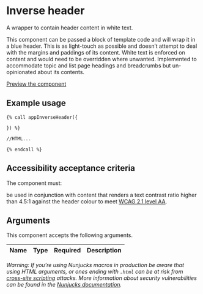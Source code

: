 # Inverse header

A wrapper to contain header content in white text.

This component can be passed a block of template code and will wrap it in a blue header. This is as light-touch as possible and doesn’t attempt to deal with the margins and paddings of its content. White text is enforced on content and would need to be overridden where unwanted. Implemented to accommodate topic and list page headings and breadcrumbs but un-opinionated about its contents.



[Preview the component](https://govuk-website-prototype.herokuapp.com/components/inverse-header/)

## Example usage

```
{% call appInverseHeader({

}) %}

//HTML...

{% endcall %}
```

## Accessibility acceptance criteria

The component must:

be used in conjunction with content that renders a text contrast ratio higher than 4.5:1 against the header colour to meet [WCAG 2.1 level AA](https://www.w3.org/TR/WCAG21/).

## Arguments

This component accepts the following arguments.

|Name|Type|Required|Description|
|---|---|---|---|




*Warning: If you’re using Nunjucks macros in production be aware that using HTML arguments, or ones ending with `.html` can be at risk from [cross-site scripting](https://en.wikipedia.org/wiki/Cross-site_scripting) attacks. More information about security vulnerabilities can be found in the [Nunjucks documentation](https://mozilla.github.io/nunjucks/api.html#user-defined-templates-warning).*
